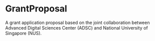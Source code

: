 # GrantProposal
A grant application proposal based on the joint collaboration between Advanced Digital Sciences Center (ADSC) and National University of Singapore (NUS).

